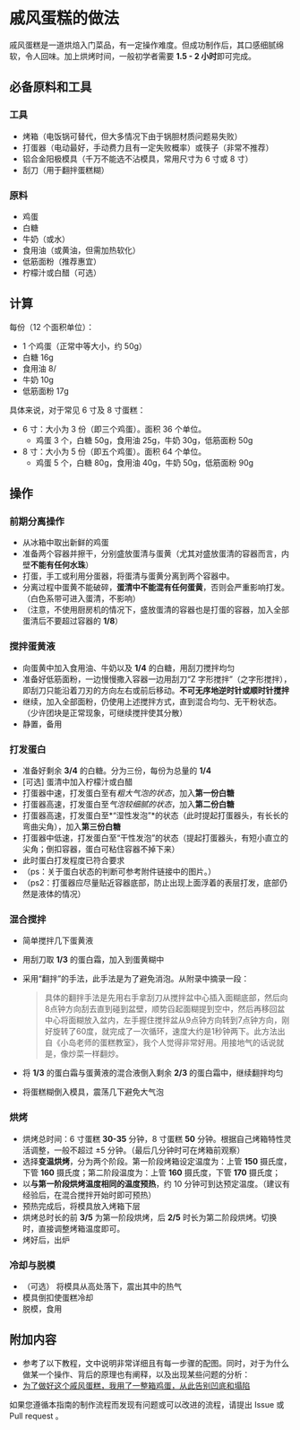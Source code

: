 # 戚风蛋糕的做法

戚风蛋糕是一道烘焙入门菜品，有一定操作难度。但成功制作后，其口感细腻绵软，令人回味。加上烘烤时间，一般初学者需要 **1.5 - 2 小时**即可完成。

## 必备原料和工具

### 工具

* 烤箱（电饭锅可替代，但大多情况下由于锅胆材质问题易失败）
* 打蛋器（电动最好，手动费力且有一定失败概率）或筷子（非常不推荐）
* 铝合金阳极模具（千万不能选不沾模具，常用尺寸为 6 寸或 8 寸）
* 刮刀（用于翻拌蛋糕糊）

### 原料

- 鸡蛋
- 白糖
- 牛奶（或水）
- 食用油（或黄油，但需加热软化）
- 低筋面粉（推荐惠宜）
- 柠檬汁或白醋（可选）

## 计算

每份（12 个面积单位）：

- 1 个鸡蛋（正常中等大小，约 50g）
- 白糖 16g
- 食用油 8/
- 牛奶 10g
- 低筋面粉 17g

具体来说，对于常见 6 寸及 8 寸蛋糕：

* 6 寸：大小为 3 份（即三个鸡蛋）。面积 36 个单位。
  * 鸡蛋 3 个，白糖 50g，食用油 25g，牛奶 30g，低筋面粉 50g
* 8 寸：大小为 5 份（即五个鸡蛋）。面积 64 个单位。
  * 鸡蛋 5 个，白糖 80g，食用油 40g，牛奶 50g，低筋面粉 90g

## 操作

### 前期分离操作

* 从冰箱中取出新鲜的鸡蛋
* 准备两个容器并擦干，分别盛放蛋清与蛋黄（尤其对盛放蛋清的容器而言，内壁**不能有任何水珠**）
* 打蛋，手工或利用分蛋器，将蛋清与蛋黄分离到两个容器中。
* 分离过程中蛋黄不能破碎，**蛋清中不能混有任何蛋黄**，否则会严重影响打发。（白色系带可进入蛋清，不影响）
* （注意，不使用厨房机的情况下，盛放蛋清的容器也是打蛋的容器，加入全部蛋清后不要超过容器的 **1/8**）

### 搅拌蛋黄液

* 向蛋黄中加入食用油、牛奶以及 **1/4** 的白糖，用刮刀搅拌均匀
* 准备好低筋面粉，一边慢慢撒入容器一边用刮刀“Z 字形搅拌”（之字形搅拌），即刮刀只能沿着刀刃的方向左右或前后移动。**不可无序地逆时针或顺时针搅拌**
* 继续，加入全部面粉，仍使用上述搅拌方式，直到混合均匀、无干粉状态。（少许团块是正常现象，可继续搅拌使其分散）
* 静置，备用

### 打发蛋白

* 准备好剩余 **3/4** 的白糖。分为三份，每份为总量的 **1/4**
* [可选] 蛋清中加入柠檬汁或白醋
* 打蛋器中速，打发蛋白至有*粗大气泡的状态*，加入**第一份白糖**
* 打蛋器高速，打发蛋白至*气泡较细腻的状态*，加入**第二份白糖**
* 打蛋器高速，打发蛋白至*“湿性发泡”*的状态（此时提起打蛋器头，有长长的弯曲尖角），加入**第三份白糖**
* 打蛋器中低速，打发蛋白至“干性发泡”的状态（提起打蛋器头，有短小直立的尖角；倒扣容器，蛋白可粘住容器不掉下来）
* 此时蛋白打发程度已符合要求
* （ps：关于蛋白状态的判断可参考附件链接中的图片。）
* （ps2：打蛋器应尽量贴近容器底部，防止出现上面浮着的表层打发，底部仍然是液体的情况）

### 混合搅拌

* 简单搅拌几下蛋黄液
* 用刮刀取 **1/3** 的蛋白霜，加入到蛋黄糊中
* 采用“翻拌”的手法，此手法是为了避免消泡。从附录中摘录一段：

  > 具体的翻拌手法是先用右手拿刮刀从搅拌盆中心插入面糊底部，然后向8点钟方向刮去直到碰到盆壁，顺势舀起面糊提到空中，然后再移回盆中心将面糊放入盆内，左手握住搅拌盆从9点钟方向转到7点钟方向，刚好旋转了60度，就完成了一次循环，速度大约是1秒钟两下。此方法出自《小岛老师的蛋糕教室》，我个人觉得非常好用。用接地气的话说就是，像炒菜一样翻炒。

* 将 **1/3** 的蛋白霜与蛋黄液的混合液倒入剩余 **2/3** 的蛋白霜中，继续翻拌均匀
* 将蛋糕糊倒入模具，震荡几下避免大气泡

### 烘烤

* 烘烤总时间：6 寸蛋糕 **30-35** 分钟，8 寸蛋糕 **50** 分钟。根据自己烤箱特性灵活调整，一般不超过 $\pm 5$ 分钟。（最后几分钟时可在烤箱前观察）
* 选择**变温烘烤**，分为两个阶段。第一阶段烤箱设定温度为：上管 **150** 摄氏度，下管 **160** 摄氏度；第二阶段温度为：上管 **160** 摄氏度，下管 **170** 摄氏度；
* 以**与第一阶段烘烤温度相同的温度预热**，约 10 分钟可到达预定温度。（建议有经验后，在混合搅拌开始时即可预热）
* 预热完成后，将模具放入烤箱下层
* 烘烤总时长的前 **3/5** 为第一阶段烘烤，后 **2/5** 时长为第二阶段烘烤。切换时，直接调整烤箱温度即可。
* 烤好后，出炉

### 冷却与脱模

  - （可选） 将模具从高处落下，震出其中的热气
  - 模具倒扣使蛋糕冷却
  - 脱模，食用

## 附加内容

- 参考了以下教程，文中说明非常详细且有每一步骤的配图。同时，对于为什么做某一个操作、背后的原理也有阐释，以及出现某些问题的分析：
- [为了做好这个戚风蛋糕，我用了一整箱鸡蛋，从此告别凹底和塌陷](https://zhuanlan.zhihu.com/p/86865919)

如果您遵循本指南的制作流程而发现有问题或可以改进的流程，请提出 Issue 或 Pull request 。
